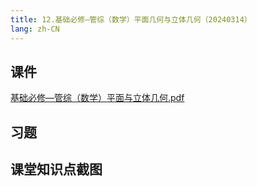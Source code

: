 ```yaml
---
title: 12.基础必修—管综（数学）平面几何与立体几何（20240314）
lang: zh-CN
---
```


## 课件
[基础必修—管综（数学）平面与立体几何.pdf](..%2F..%2Fpublic%2Fmath%2F2.%E6%95%B0%E5%AD%A6-%E6%AD%A3%E5%BC%8F%E8%AF%BE%2F12.%E5%9F%BA%E7%A1%80%E5%BF%85%E4%BF%AE%E2%80%94%E7%AE%A1%E7%BB%BC%EF%BC%88%E6%95%B0%E5%AD%A6%EF%BC%89%E5%B9%B3%E9%9D%A2%E5%87%A0%E4%BD%95%E4%B8%8E%E7%AB%8B%E4%BD%93%E5%87%A0%E4%BD%95%EF%BC%8820240314%EF%BC%89%2F%E5%9F%BA%E7%A1%80%E5%BF%85%E4%BF%AE%E2%80%94%E7%AE%A1%E7%BB%BC%EF%BC%88%E6%95%B0%E5%AD%A6%EF%BC%89%E5%B9%B3%E9%9D%A2%E4%B8%8E%E7%AB%8B%E4%BD%93%E5%87%A0%E4%BD%95.pdf)
## 习题

## 课堂知识点截图



